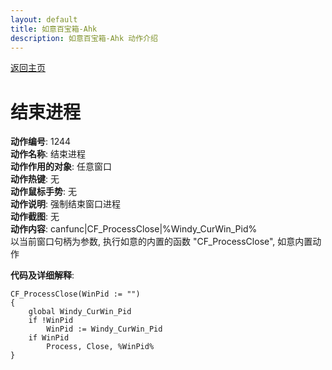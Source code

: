 ```yaml
---
layout: default
title: 如意百宝箱-Ahk
description: 如意百宝箱-Ahk 动作介绍
---
```

<link rel="stylesheet" href="../actions/css/atom-one-light.min.css">
<script src="../actions/js/highlight.min.js"></script>
<script>hljs.highlightAll();</script>

[返回主页](../index.md)

# [](#header-2) 结束进程

**动作编号**: 1244  
**动作名称**: 结束进程  
**动作作用的对象**: 任意窗口  
**动作热键**: 无  
**动作鼠标手势**: 无  
**动作说明**: 强制结束窗口进程  
**动作截图**: 无  
**动作内容**: canfunc|CF_ProcessClose|%Windy_CurWin_Pid%  
以当前窗口句柄为参数, 执行如意的内置的函数 "CF_ProcessClose", 如意内置动作  

**代码及详细解释**:  
```Autohotkey
CF_ProcessClose(WinPid := "")
{
	global Windy_CurWin_Pid
	if !WinPid
		WinPid := Windy_CurWin_Pid
	if WinPid
		Process, Close, %WinPid%
}
```